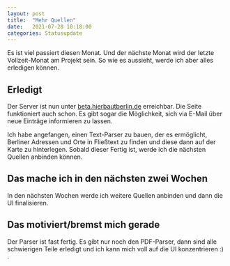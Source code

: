 ```yaml
---
layout: post
title:  "Mehr Quellen"
date:   2021-07-28 10:18:00
categories: Statusupdate
---
```

Es ist viel passiert diesen Monat. Und der nächste Monat
wird der letzte Vollzeit-Monat am Projekt sein. So wie es
aussieht, werde ich aber alles erledigen können.

## Erledigt

Der Server ist nun unter [beta.hierbautberlin.de](https://beta.hierbautbetlin.de) erreichbar. Die Seite funktioniert auch schon. Es gibt sogar die Möglichkeit, sich via E-Mail über neue Einträge informieren
zu lassen.

Ich habe angefangen, einen Text-Parser zu bauen, der es ermöglicht, Berliner Adressen und Orte in Fließtext zu finden und diese dann auf der
Karte zu hinterlegen. Sobald dieser Fertig ist, werde ich die nächsten 
Quellen anbinden können.

## Das mache ich in den nächsten zwei Wochen

In den nächsten Wochen werde ich weitere Quellen anbinden und dann
die UI finalisieren.

## Das motiviert/bremst mich gerade

Der Parser ist fast fertig. Es gibt nur noch den PDF-Parser, dann sind alle schwierigen Teile erledigt und ich kann mich voll auf die UI konzentrieren :) .